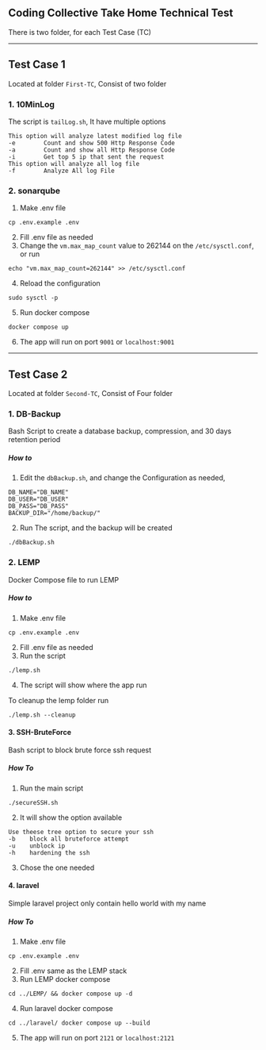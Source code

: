 ## Coding Collective Take Home Technical Test
There is two folder, for each Test Case (TC)

---
## Test Case 1
Located at folder `First-TC`, Consist of two folder
### 1. 10MinLog
The script is `tailLog.sh`, It have multiple options

```
This option will analyze latest modified log file
-e        Count and show 500 Http Response Code
-a        Count and show all Http Response Code
-i        Get top 5 ip that sent the request
This option will analyze all log file
-f        Analyze All log File
```

### 2. sonarqube
1. Make .env file
```
cp .env.example .env
```
2. Fill .env file as needed
3. Change the `vm.max_map_count` value to 262144 on the `/etc/sysctl.conf`, or run 
```
echo "vm.max_map_count=262144" >> /etc/sysctl.conf 
```
4. Reload the configuration
```
sudo sysctl -p
```
5. Run  docker compose
```
docker compose up 
```
6. The app will run on port `9001` or `localhost:9001`
---

## Test Case 2
Located at folder `Second-TC`, Consist of Four folder
### 1. DB-Backup
Bash Script to create a database backup, compression, and 30 days retention period
##### How to 
1. Edit the `dbBackup.sh`, and change the Configuration as needed, 
```
DB_NAME="DB_NAME"
DB_USER="DB_USER"
DB_PASS="DB_PASS"
BACKUP_DIR="/home/backup/"
```
2. Run The script, and the backup will be created
```
./dbBackup.sh
```
### 2. LEMP
Docker Compose file to run LEMP
##### How to
1. Make .env file
```
cp .env.example .env
```
2. Fill .env file as needed
3. Run  the script
```
./lemp.sh
```
4. The script will show where the app run

To cleanup the lemp folder run
```
./lemp.sh --cleanup
```

#### 3. SSH-BruteForce
Bash script to block brute force ssh request
##### How To
1. Run the main script
```
./secureSSH.sh
```
2. It will show the option available
```
Use theese tree option to secure your ssh
-b    block all bruteforce attempt
-u    unblock ip
-h    hardening the ssh
```
3. Chose the one needed

#### 4. laravel
Simple laravel project only contain hello world with my name
##### How To
1. Make .env file
```
cp .env.example .env
```
2. Fill .env same as the LEMP stack
3. Run LEMP docker compose
```
cd ../LEMP/ && docker compose up -d
```
4. Run laravel docker compose
```
cd ../laravel/ docker compose up --build
```
5. The app will run on port `2121`  or `localhost:2121`